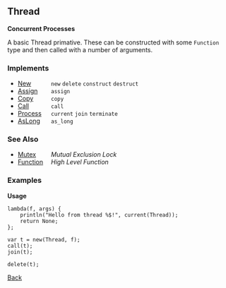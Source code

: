 Thread
------
__Concurrent Processes__

A basic Thread primative. These can be constructed with some `Function` type and then called with a number of arguments.


### Implements

* <span style="width:75px; float:left;">[New](new)</span> `new` `delete` `construct` `destruct`
* <span style="width:75px; float:left;">[Assign](assign)</span> `assign`
* <span style="width:75px; float:left;">[Copy](copy)</span> `copy`
* <span style="width:75px; float:left;">[Call](call)</span> `call`
* <span style="width:75px; float:left;">[Process](process)</span> `current` `join` `terminate`
* <span style="width:75px; float:left;">[AsLong](aslong)</span> `as_long`


### See Also

* <span style="width:75px; float:left;">[Mutex](mutex)</span> _Mutual Exclusion Lock_
* <span style="width:75px; float:left;">[Function](function)</span> _High Level Function_


### Examples

__Usage__

    lambda(f, args) {
        println("Hello from thread %$!", current(Thread));
        return None;
    };
    
    var t = new(Thread, f);    
    call(t);
    join(t);
    
    delete(t);

[Back](/documentation)
